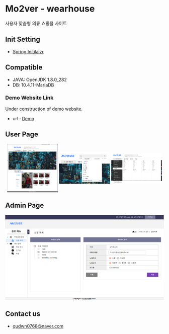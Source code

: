 # Mo2ver - wearhouse
사용자 맞춤형 의류 쇼핑몰 사이트

## Init Setting
- [Spring Initilaizr](https://start.spring.io/#!type=gradle-project&language=java&platformVersion=2.7.3&packaging=jar&jvmVersion=1.8&groupId=com.mo2ver&artifactId=master&name=master&description=Mo2ver%20project%20for%20Spring%20Boot&packageName=com.mo2ver.master&dependencies=data-jpa,validation,security,mail,devtools,mariadb,lombok)

## Compatible
- JAVA: OpenJDK 1.8.0_282
- DB: 10.4.11-MariaDB

### Demo Website Link
Under construction of demo website.
- url : [Demo](https://web-mo2ver-bkcl2bloy8m0h1.sel5.cloudtype.app/)

## User Page
<p align="center">
	<img src="./images/user01.png" align="center" width="32%">
	<img src="./images/user02.png" align="center" width="32%">
	<img src="./images/user03.png" align="center" width="32%">
</p>

## Admin Page
![Admin Page 01](./images/admin01.png)

## Contact us
- qudwn0768@naver.com